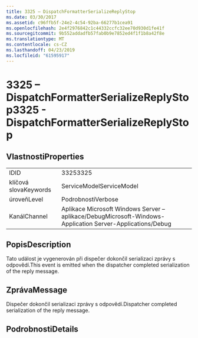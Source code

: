 ```yaml
---
title: 3325 – DispatchFormatterSerializeReplyStop
ms.date: 03/30/2017
ms.assetid: c96ffb5f-24e2-4c54-92ba-66277b1cea91
ms.openlocfilehash: 2e4f2976842c1c44332ccfc32ee70d930d1fe41f
ms.sourcegitcommit: 9b552addadfb57fab0b9e7852ed4f1f1b8a42f8e
ms.translationtype: MT
ms.contentlocale: cs-CZ
ms.lasthandoff: 04/23/2019
ms.locfileid: "61595917"
---
```

# <a name="3325---dispatchformatterserializereplystop"></a><span data-ttu-id="f30b3-102">3325 – DispatchFormatterSerializeReplyStop</span><span class="sxs-lookup"><span data-stu-id="f30b3-102">3325 - DispatchFormatterSerializeReplyStop</span></span>
## <a name="properties"></a><span data-ttu-id="f30b3-103">Vlastnosti</span><span class="sxs-lookup"><span data-stu-id="f30b3-103">Properties</span></span>  
  
|||  
|-|-|  
|<span data-ttu-id="f30b3-104">ID</span><span class="sxs-lookup"><span data-stu-id="f30b3-104">ID</span></span>|<span data-ttu-id="f30b3-105">3325</span><span class="sxs-lookup"><span data-stu-id="f30b3-105">3325</span></span>|  
|<span data-ttu-id="f30b3-106">klíčová slova</span><span class="sxs-lookup"><span data-stu-id="f30b3-106">Keywords</span></span>|<span data-ttu-id="f30b3-107">ServiceModel</span><span class="sxs-lookup"><span data-stu-id="f30b3-107">ServiceModel</span></span>|  
|<span data-ttu-id="f30b3-108">úroveň</span><span class="sxs-lookup"><span data-stu-id="f30b3-108">Level</span></span>|<span data-ttu-id="f30b3-109">Podrobnosti</span><span class="sxs-lookup"><span data-stu-id="f30b3-109">Verbose</span></span>|  
|<span data-ttu-id="f30b3-110">Kanál</span><span class="sxs-lookup"><span data-stu-id="f30b3-110">Channel</span></span>|<span data-ttu-id="f30b3-111">Aplikace Microsoft Windows Server – aplikace/Debug</span><span class="sxs-lookup"><span data-stu-id="f30b3-111">Microsoft-Windows-Application Server-Applications/Debug</span></span>|  
  
## <a name="description"></a><span data-ttu-id="f30b3-112">Popis</span><span class="sxs-lookup"><span data-stu-id="f30b3-112">Description</span></span>  
 <span data-ttu-id="f30b3-113">Tato událost je vygenerován při dispečer dokončil serializaci zprávy s odpovědí.</span><span class="sxs-lookup"><span data-stu-id="f30b3-113">This event is emitted when the dispatcher completed serialization of the reply message.</span></span>  
  
## <a name="message"></a><span data-ttu-id="f30b3-114">Zpráva</span><span class="sxs-lookup"><span data-stu-id="f30b3-114">Message</span></span>  
 <span data-ttu-id="f30b3-115">Dispečer dokončil serializaci zprávy s odpovědí.</span><span class="sxs-lookup"><span data-stu-id="f30b3-115">Dispatcher completed serialization of the reply message.</span></span>  
  
## <a name="details"></a><span data-ttu-id="f30b3-116">Podrobnosti</span><span class="sxs-lookup"><span data-stu-id="f30b3-116">Details</span></span>
